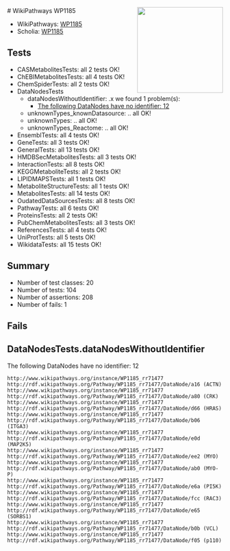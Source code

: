 <img style="float: right; width: 200px" src="https://upload.wikimedia.org/wikipedia/commons/thumb/8/83/Wplogo_with_text_500.png/640px-Wplogo_with_text_500.png" />
# WikiPathways WP1185

* WikiPathways: [WP1185](https://wikipathways.org/pathways/WP1185)
* Scholia: [WP1185](https://scholia.toolforge.org/wikipathways/WP1185)
## Tests
* CASMetabolitesTests: all 2 tests OK!
* ChEBIMetabolitesTests: all 4 tests OK!
* ChemSpiderTests: all 2 tests OK!
* DataNodesTests
    * dataNodesWithoutIdentifier: .x we found 1 problem(s):
        * [The following DataNodes have no identifier: 12](#8792c492)
    * unknownTypes_knownDatasource: .. all OK!
    * unknownTypes: .. all OK!
    * unknownTypes_Reactome: .. all OK!
* EnsemblTests: all 4 tests OK!
* GeneTests: all 3 tests OK!
* GeneralTests: all 13 tests OK!
* HMDBSecMetabolitesTests: all 3 tests OK!
* InteractionTests: all 8 tests OK!
* KEGGMetaboliteTests: all 2 tests OK!
* LIPIDMAPSTests: all 1 tests OK!
* MetaboliteStructureTests: all 1 tests OK!
* MetabolitesTests: all 14 tests OK!
* OudatedDataSourcesTests: all 8 tests OK!
* PathwayTests: all 6 tests OK!
* ProteinsTests: all 2 tests OK!
* PubChemMetabolitesTests: all 3 tests OK!
* ReferencesTests: all 4 tests OK!
* UniProtTests: all 5 tests OK!
* WikidataTests: all 15 tests OK!


## Summary

* Number of test classes: 20
* Number of tests: 104
* Number of assertions: 208
* Number of fails: 1

## Fails

<a name="8792c492" />

## DataNodesTests.dataNodesWithoutIdentifier

The following DataNodes have no identifier: 12
```
http://www.wikipathways.org/instance/WP1185_rr71477 http://rdf.wikipathways.org/Pathway/WP1185_rr71477/DataNode/a16 (ACTN)
http://www.wikipathways.org/instance/WP1185_rr71477 http://rdf.wikipathways.org/Pathway/WP1185_rr71477/DataNode/a80 (CRK)
http://www.wikipathways.org/instance/WP1185_rr71477 http://rdf.wikipathways.org/Pathway/WP1185_rr71477/DataNode/d66 (HRAS)
http://www.wikipathways.org/instance/WP1185_rr71477 http://rdf.wikipathways.org/Pathway/WP1185_rr71477/DataNode/b06 (ITGA3)
http://www.wikipathways.org/instance/WP1185_rr71477 http://rdf.wikipathways.org/Pathway/WP1185_rr71477/DataNode/e0d (MAP2K5)
http://www.wikipathways.org/instance/WP1185_rr71477 http://rdf.wikipathways.org/Pathway/WP1185_rr71477/DataNode/ee2 (MYO)
http://www.wikipathways.org/instance/WP1185_rr71477 http://rdf.wikipathways.org/Pathway/WP1185_rr71477/DataNode/ab0 (MYO-P)
http://www.wikipathways.org/instance/WP1185_rr71477 http://rdf.wikipathways.org/Pathway/WP1185_rr71477/DataNode/e6a (PI5K)
http://www.wikipathways.org/instance/WP1185_rr71477 http://rdf.wikipathways.org/Pathway/WP1185_rr71477/DataNode/fcc (RAC3)
http://www.wikipathways.org/instance/WP1185_rr71477 http://rdf.wikipathways.org/Pathway/WP1185_rr71477/DataNode/e65 (SORBS1)
http://www.wikipathways.org/instance/WP1185_rr71477 http://rdf.wikipathways.org/Pathway/WP1185_rr71477/DataNode/b0b (VCL)
http://www.wikipathways.org/instance/WP1185_rr71477 http://rdf.wikipathways.org/Pathway/WP1185_rr71477/DataNode/f05 (p110)
```

